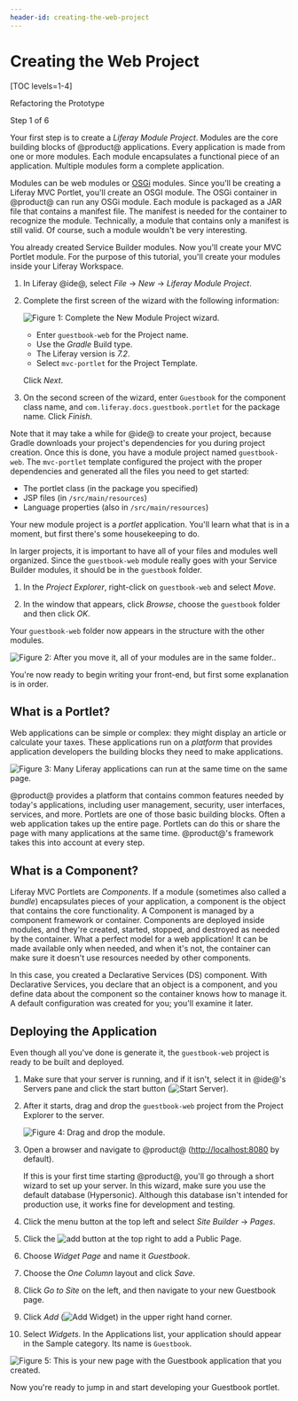 ```yaml
---
header-id: creating-the-web-project
---
```


# Creating the Web Project

[TOC levels=1-4]

<div class="learn-path-step row">
    <p id="stepTitle">Refactoring the Prototype</p><p>Step 1 of 6</p>
</div>

Your first step is to create a *Liferay Module Project*. Modules are the core 
building blocks of @product@ applications. Every application is made from one or
more modules. Each module encapsulates a functional piece of an application.
Multiple modules form a complete application. 

Modules can be web modules or [OSGi](https://www.osgi.org/) modules. Since
you'll be creating a Liferay MVC Portlet, you'll create an OSGI module. The OSGi
container in @product@ can run any OSGi module. Each module is packaged as a JAR
file that contains a manifest file. The manifest is needed for the container to
recognize the module. Technically, a module that contains only a manifest is
still valid. Of course, such a module wouldn't be very interesting. 

You already created Service Builder modules. Now you'll create your MVC Portlet
module. For the purpose of this tutorial, you'll create your modules inside
your Liferay Workspace. 

1.  In Liferay @ide@, select *File* &rarr; *New* &rarr; *Liferay Module
    Project*. 

2.  Complete the first screen of the wizard with the following information: 

    ![Figure 1: Complete the New Module Project wizard.](../../images/new-module-project.png)

    - Enter `guestbook-web` for the Project name. 
    - Use the *Gradle* Build type.
    - The Liferay version is *7.2*.
    - Select `mvc-portlet` for the Project Template. 

    Click *Next*. 

5.  On the second screen of the wizard, enter `Guestbook` for the component 
    class name, and `com.liferay.docs.guestbook.portlet` for the package name. 
    Click *Finish*.

Note that it may take a while for @ide@ to create your project, because Gradle 
downloads your project's dependencies for you during project creation. Once this 
is done, you have a module project named `guestbook-web`. The `mvc-portlet` 
template configured the project with the proper dependencies and generated all 
the files you need to get started: 

- The portlet class (in the package you specified)
- JSP files (in `/src/main/resources`)
- Language properties (also in `/src/main/resources`)

Your new module project is a *portlet* application. You'll learn what that is in
a moment, but first there's some housekeeping to do. 

In larger projects, it is important to have all of your files and modules well 
organized. Since the `guestbook-web` module really goes with your Service
Builder modules, it should be in the `guestbook` folder.

1.  In the *Project Explorer*, right-click on `guestbook-web` and select
    *Move*.

2.  In the window that appears, click *Browse*, choose the `guestbook` 
    folder and then click *OK*.
 
Your `guestbook-web` folder now appears in the structure with the other modules.

![Figure 2: After you move it, all of your modules are in the same folder..](../../../images/guestbook-refactor.png)

You're now ready to begin writing your front-end, but first some explanation is
in order. 

## What is a Portlet?

Web applications can be simple or complex: they might display an article or
calculate your taxes. These applications run on a *platform* that provides
application developers the building blocks they need to make applications.

![Figure 3: Many Liferay applications can run at the same time on the same page.](../../../images/portlet-applications.png)

@product@ provides a platform that contains common features needed by today's
applications, including user management, security, user interfaces, services, 
and more. Portlets are one of those basic building blocks. Often a web 
application takes up the entire page. Portlets can do this or share the page
with many applications at the same time. @product@'s framework takes this into
account at every step. 

## What is a Component?

Liferay MVC Portlets are *Components*. If a module (sometimes also called
a *bundle*) encapsulates pieces of your application, a component is the object
that contains the core functionality. A Component is managed by a component
framework or container. Components are deployed inside modules, and they're
created, started, stopped, and destroyed as needed by the container. What
a perfect model for a web application! It can be made available only when
needed, and when it's not, the container can make sure it doesn't use resources
needed by other components. 

In this case, you created a Declarative Services (DS) component. With
Declarative Services, you declare that an object is a component, and you define 
data about the component so the container knows how to manage it. A default 
configuration was created for you; you'll examine it later. 

## Deploying the Application

Even though all you've done is generate it, the `guestbook-web` project is ready
to be built and deployed.

1.  Make sure that your server is running, and if it isn't, select it in 
    @ide@'s Servers pane and click the start button (![Start Server](../../../images/icon-start-server.png)).

2.  After it starts, drag and drop the `guestbook-web` project from the Project
    Explorer to the server.
 
    ![Figure 4: Drag and drop the module.](../../../images/deploy-module.gif)

3.  Open a browser and navigate to @product@
    ([http://localhost:8080](http://localhost:8080) by default).

    If this is your first time starting @product@, you'll go through a short 
    wizard to set up your server. In this wizard, make sure you use the default 
    database (Hypersonic). Although this database isn't intended for production 
    use, it works fine for development and testing. 

4.  Click the menu button at the top left and select *Site Builder* &rarr;
    *Pages*. 

5.  Click the ![add](../../../images/icon-add.png) button at the top right to
    add a Public Page. 

6.  Choose *Widget Page* and name it *Guestbook*. 

7.  Choose the *One Column* layout and click *Save*. 

8.  Click *Go to Site* on the left, and then navigate to your new Guestbook
    page. 
 
9.  Click *Add* 
    (![Add Widget](../../../images/icon-add-app.png)) in the upper right hand 
    corner.

5.  Select *Widgets*. In the Applications list, your application should
    appear in the Sample category. Its name is `Guestbook`. 

![Figure 5: This is your new page with the Guestbook application that you created.](../../../images/default-guestbook-application.png)

Now you're ready to jump in and start developing your Guestbook portlet. 
